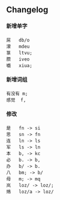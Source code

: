 ## Changelog
#### 新增单字
```
屌	db/o
濛	mdeu
箓	ltvu;
臜	iveo
嚱	xiua;
```

#### 新增词组
```
有没有	m;
感觉	f,
```

#### 修改
```
是	fn -> si
思	sn -> fn
连	ln -> ls
军	ls -> ln
本	b, -> kc
必	b. -> b,
办	b/ -> b.
八	bm; -> b/
母	m; -> mq
岚	loz/ -> loz/;
赂	loz/a -> loz/
```
